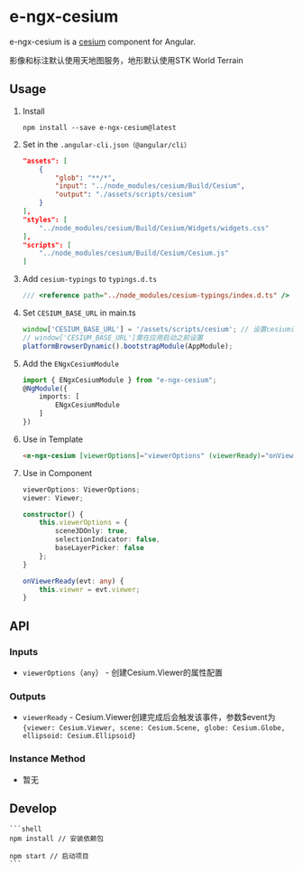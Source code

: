 # e-ngx-cesium

e-ngx-cesium is a [cesium](https://cesiumjs.org/) component for Angular.

影像和标注默认使用天地图服务，地形默认使用STK World Terrain

## Usage

1. Install

	```shell
	npm install --save e-ngx-cesium@latest
	```

2. Set in the `.angular-cli.json（@angular/cli）`

	```json
    "assets": [
        {
            "glob": "**/*",
            "input": "../node_modules/cesium/Build/Cesium",
            "output": "./assets/scripts/cesium"
        }
    ],
    "styles": [
        "../node_modules/cesium/Build/Cesium/Widgets/widgets.css"
    ],
    "scripts": [
        "../node_modules/cesium/Build/Cesium/Cesium.js"
    ]
	```

3. Add `cesium-typings` to `typings.d.ts`

	```typescript
    /// <reference path="../node_modules/cesium-typings/index.d.ts" />
	```

4. Set `CESIUM_BASE_URL` in main.ts

	```typescript
    window['CESIUM_BASE_URL'] = '/assets/scripts/cesium'; // 设置cesium请求资源的基本路径
    // window['CESIUM_BASE_URL']需在应用启动之前设置
    platformBrowserDynamic().bootstrapModule(AppModule);
	```

5. Add the `ENgxCesiumModule`

	```typescript
	import { ENgxCesiumModule } from "e-ngx-cesium";
	@NgModule({
	    imports: [
	        ENgxCesiumModule
	    ]
	})
	```

6. Use in Template

	```html
	<e-ngx-cesium [viewerOptions]="viewerOptions" (viewerReady)="onViewerReady($event)"></e-ngx-cesium>
	```

7. Use in Component

	```typescript
    viewerOptions: ViewerOptions;
    viewer: Viewer;

    constructor() {
        this.viewerOptions = {
            scene3DOnly: true,
            selectionIndicator: false,
            baseLayerPicker: false
        };
    }

    onViewerReady(evt: any) {
        this.viewer = evt.viewer;
    }
	```

## API

### Inputs

- `viewerOptions`（`any`） - 创建Cesium.Viewer的属性配置

### Outputs

- `viewerReady` - Cesium.Viewer创建完成后会触发该事件，参数$event为`{viewer: Cesium.Viewer, scene: Cesium.Scene, globe: Cesium.Globe, ellipsoid: Cesium.Ellipsoid}`

### Instance Method

- 暂无

## Develop

	```shell
	npm install // 安装依赖包
	
	npm start // 启动项目
	```
